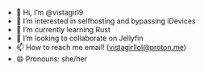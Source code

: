 - 👋 Hi, I’m @vistagirl9
- 👀 I’m interested in selfhosting and bypassing iDevices
- 🌱 I’m currently learning Rust
- 💞️ I’m looking to collaborate on Jellyfin
- 📫 How to reach me email! (vistagirllol@proton.me)
- 😄 Pronouns: she/her
